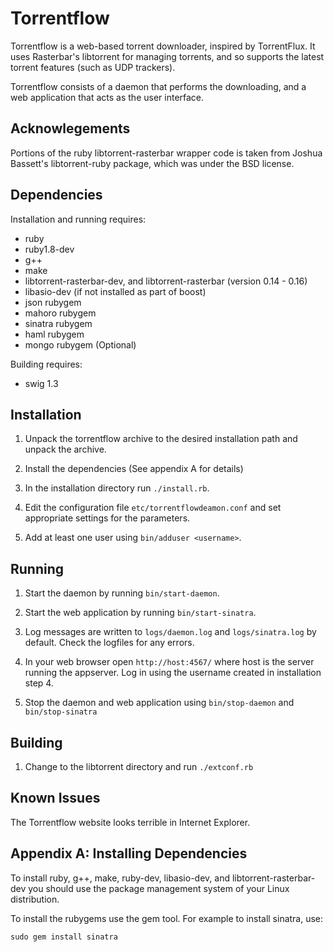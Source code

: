 Torrentflow
===========

Torrentflow is a web-based torrent downloader, inspired by TorrentFlux. It uses Rasterbar's 
libtorrent for managing torrents, and so supports the latest torrent features (such as 
UDP trackers).

Torrentflow consists of a daemon that performs the downloading, and a web application
that acts as the user interface.


Acknowlegements
---------------

Portions of the ruby libtorrent-rasterbar wrapper code is taken from Joshua Bassett's 
libtorrent-ruby package, which was under the BSD license.


Dependencies
------------

Installation and running requires:

  * ruby
  * ruby1.8-dev
  * g++
  * make
  * libtorrent-rasterbar-dev, and libtorrent-rasterbar (version 0.14 - 0.16)
  * libasio-dev (if not installed as part of boost)
  * json rubygem
  * mahoro rubygem
  * sinatra rubygem
  * haml rubygem
  * mongo rubygem (Optional)

Building requires:

  * swig 1.3


Installation
------------

1. Unpack the torrentflow archive to the desired installation path and unpack the archive. 

2. Install the dependencies (See appendix A for details)

3. In the installation directory run `./install.rb`.

4. Edit the configuration file `etc/torrentflowdeamon.conf` and set appropriate settings for the 
   parameters. 

5. Add at least one user using `bin/adduser <username>`. 


Running
-------

1. Start the daemon by running `bin/start-daemon`.

2. Start the web application by running `bin/start-sinatra`.

3. Log messages are written to `logs/daemon.log` and `logs/sinatra.log` by default. Check the logfiles 
   for any errors.

4. In your web browser open `http://host:4567/` where host is the server running the appserver. Log in using
   the username created in installation step 4.

5. Stop the daemon and web application using `bin/stop-daemon` and `bin/stop-sinatra`


Building
--------

1. Change to the libtorrent directory and run `./extconf.rb`


Known Issues
------------

The Torrentflow website looks terrible in Internet Explorer.


Appendix A: Installing Dependencies
-----------------------------------

To install ruby, g++, make, ruby-dev, libasio-dev, and libtorrent-rasterbar-dev you should use the package management
system of your Linux distribution.

To install the rubygems use the gem tool. For example to install sinatra, use:

`sudo gem install sinatra`


